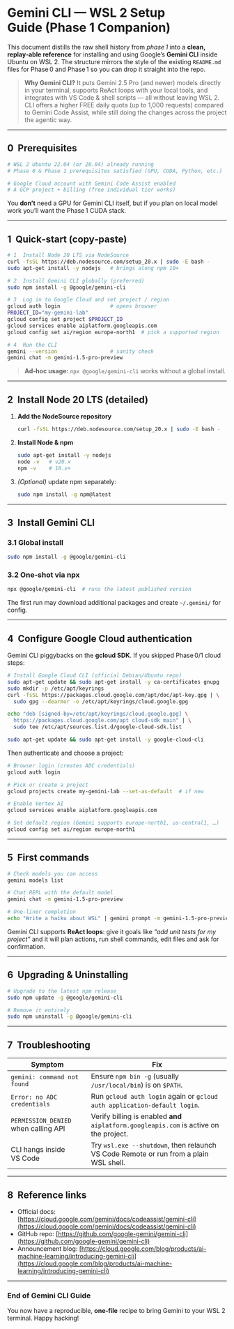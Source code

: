 # Gemini CLI — WSL 2 Setup Guide (Phase 1 Companion)

This document distills the raw shell history from *phase 1* into a **clean, replay‑able reference** for installing and using Google’s **Gemini CLI** inside Ubuntu on WSL 2.  The structure mirrors the style of the existing `README.md` files for Phase 0 and Phase 1 so you can drop it straight into the repo.

> **Why Gemini CLI?**  It puts Gemini 2.5 Pro (and newer) models directly in your terminal, supports ReAct loops with your local tools, and integrates with VS Code & shell scripts — all without leaving WSL 2. CLI offers a higher FREE daily quota (up to 1,000 requests) compared to Gemini Code Assist, while still doing the changes across the project the agentic way.

---

## 0  Prerequisites

```bash
# WSL 2 Ubuntu 22.04 (or 20.04) already running
# Phase 0 & Phase 1 prerequisites satisfied (GPU, CUDA, Python, etc.)

# Google Cloud account with Gemini Code Assist enabled
# A GCP project + billing (free individual tier works)
```

You **don’t** need a GPU for Gemini CLI itself, but if you plan on local model work you’ll want the Phase 1 CUDA stack.

---

## 1  Quick‑start (copy‑paste)

```bash
# 1  Install Node 20 LTS via NodeSource
curl -fsSL https://deb.nodesource.com/setup_20.x | sudo -E bash -
sudo apt-get install -y nodejs   # brings along npm 10+

# 2  Install Gemini CLI globally (preferred)
sudo npm install -g @google/gemini-cli

# 3  Log in to Google Cloud and set project / region
gcloud auth login                # opens browser
PROJECT_ID="my‑gemini‑lab"
gcloud config set project $PROJECT_ID
gcloud services enable aiplatform.googleapis.com
gcloud config set ai/region europe-north1  # pick a supported region

# 4  Run the CLI
gemini --version                 # sanity check
gemini chat -m gemini-1.5-pro-preview
```

> **Ad‑hoc usage:** `npx @google/gemini-cli` works without a global install.

---

## 2  Install Node 20 LTS (detailed)

1. **Add the NodeSource repository**

   ```bash
   curl -fsSL https://deb.nodesource.com/setup_20.x | sudo -E bash -
   ```
2. **Install Node & npm**

   ```bash
   sudo apt-get install -y nodejs
   node -v   # v20.x
   npm -v    # 10.x+
   ```
3. *(Optional)* update npm separately:

   ```bash
   sudo npm install -g npm@latest
   ```

---

## 3  Install Gemini CLI

### 3.1 Global install

```bash
sudo npm install -g @google/gemini-cli
```

### 3.2 One‑shot via npx

```bash
npx @google/gemini-cli  # runs the latest published version
```

The first run may download additional packages and create `~/.gemini/` for config.

---

## 4  Configure Google Cloud authentication

Gemini CLI piggybacks on the **gcloud SDK**.  If you skipped Phase 0/1 cloud steps:

```bash
# Install Google Cloud CLI (official Debian/Ubuntu repo)
sudo apt-get update && sudo apt-get install -y ca-certificates gnupg
sudo mkdir -p /etc/apt/keyrings
curl -fsSL https://packages.cloud.google.com/apt/doc/apt-key.gpg | \
  sudo gpg --dearmor -o /etc/apt/keyrings/cloud.google.gpg

echo "deb [signed-by=/etc/apt/keyrings/cloud.google.gpg] \
  https://packages.cloud.google.com/apt cloud-sdk main" | \
  sudo tee /etc/apt/sources.list.d/google-cloud-sdk.list

sudo apt-get update && sudo apt-get install -y google-cloud-cli
```

Then authenticate and choose a project:

```bash
# Browser login (creates ADC credentials)
gcloud auth login

# Pick or create a project
gcloud projects create my‑gemini‑lab --set-as-default  # if new

# Enable Vertex AI
gcloud services enable aiplatform.googleapis.com

# Set default region (Gemini supports europe‑north1, us‑central1, …)
gcloud config set ai/region europe-north1
```

---

## 5  First commands

```bash
# Check models you can access
gemini models list

# Chat REPL with the default model
gemini chat -m gemini-1.5-pro-preview

# One‑liner completion
echo "Write a haiku about WSL" | gemini prompt -m gemini-1.5-pro-preview
```

Gemini CLI supports **ReAct loops**: give it goals like *“add unit tests for my project”* and it will plan actions, run shell commands, edit files and ask for confirmation.

---

## 6  Upgrading & Uninstalling

```bash
# Upgrade to the latest npm release
sudo npm update -g @google/gemini-cli

# Remove it entirely
sudo npm uninstall -g @google/gemini-cli
```

---

## 7  Troubleshooting

| Symptom                              | Fix                                                                                     |
| ------------------------------------ | --------------------------------------------------------------------------------------- |
| `gemini: command not found`          | Ensure `npm bin -g` (usually `/usr/local/bin`) is on `$PATH`.                           |
| `Error: no ADC credentials`          | Run `gcloud auth login` again or `gcloud auth application-default login`.               |
| `PERMISSION_DENIED` when calling API | Verify billing is enabled **and** `aiplatform.googleapis.com` is active on the project. |
| CLI hangs inside VS Code             | Try `wsl.exe --shutdown`, then relaunch VS Code Remote or run from a plain WSL shell.   |

---

## 8  Reference links

* Official docs: [https://cloud.google.com/gemini/docs/codeassist/gemini-cli](https://cloud.google.com/gemini/docs/codeassist/gemini-cli)
* GitHub repo: [https://github.com/google-gemini/gemini-cli](https://github.com/google-gemini/gemini-cli)
* Announcement blog: [https://cloud.google.com/blog/products/ai-machine-learning/introducing-gemini-cli](https://cloud.google.com/blog/products/ai-machine-learning/introducing-gemini-cli)

---

### End of Gemini CLI Guide

You now have a reproducible, **one‑file** recipe to bring Gemini to your WSL 2 terminal.  Happy hacking!
